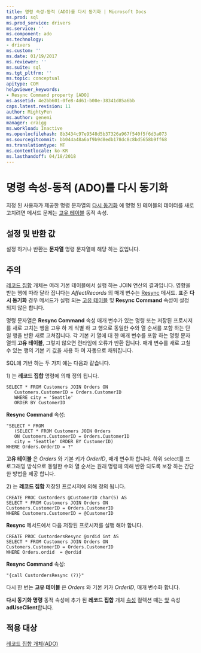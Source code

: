 ```yaml
---
title: 명령 속성-동적 (ADO)를 다시 동기화 | Microsoft Docs
ms.prod: sql
ms.prod_service: drivers
ms.service: ''
ms.component: ado
ms.technology:
- drivers
ms.custom: ''
ms.date: 01/19/2017
ms.reviewer: ''
ms.suite: sql
ms.tgt_pltfrm: ''
ms.topic: conceptual
apitype: COM
helpviewer_keywords:
- Resync Command property [ADO]
ms.assetid: 4e2bb601-0fe8-4d61-b00e-38341d85a6bb
caps.latest.revision: 11
author: MightyPen
ms.author: genemi
manager: craigg
ms.workload: Inactive
ms.openlocfilehash: 8b3434c97e9548d5b37326a967f540f5f6d3a073
ms.sourcegitcommit: bb044a48a6af9b9d8edb178dc8c8bd5658b9ff68
ms.translationtype: MT
ms.contentlocale: ko-KR
ms.lasthandoff: 04/18/2018
---
```

# <a name="resync-command-property-dynamic-ado"></a>명령 속성-동적 (ADO)를 다시 동기화
지정 된 사용자가 제공한 명령 문자열의 [다시 동기화](../../../ado/reference/ado-api/resync-method.md) 에 명명 된 테이블의 데이터를 새로 고치려면 메서드 문제는 [고유 테이블](../../../ado/reference/ado-api/unique-table-unique-schema-unique-catalog-properties-dynamic-ado.md) 동적 속성.  
  
## <a name="settings-and-return-values"></a>설정 및 반환 값  
 설정 하거나 반환는 **문자열** 명령 문자열에 해당 하는 값입니다.  
  
## <a name="remarks"></a>주의  
 [레코드 집합](../../../ado/reference/ado-api/recordset-object-ado.md) 개체는 여러 기본 테이블에서 실행 하는 JOIN 연산의 결과입니다. 영향을 받는 행에 따라 달라 집니다는 *AffectRecords* 의 매개 변수는 [Resync](../../../ado/reference/ado-api/resync-method.md) 메서드. 표준 **다시 동기화** 경우 메서드가 실행 되는 [고유 테이블](../../../ado/reference/ado-api/unique-table-unique-schema-unique-catalog-properties-dynamic-ado.md) 및 **Resync Command** 속성이 설정 되지 않은 합니다.  
  
 명령 문자열은 **Resync Command** 속성 매개 변수가 있는 명령 또는 저장된 프로시저를 새로 고치는 행을 고유 하 게 식별 하 고 행으로 동일한 수와 열 순서를 포함 하는 단일 행을 반환 새로 고쳐집니다. 각 기본 키 열에 대 한 매개 변수를 포함 하는 명령 문자열의 **고유 테이블**, 그렇지 않으면 런타임에 오류가 반환 됩니다. 매개 변수를 새로 고칠 수 있는 행의 기본 키 값을 사용 하 여 자동으로 채워집니다.  
  
 SQL에 기반 하는 두 가지 예는 다음과 같습니다.  
  
 1\) 는 **레코드 집합** 명령에 의해 정의 됩니다.  
  
```  
SELECT * FROM Customers JOIN Orders ON   
   Customers.CustomerID = Orders.CustomerID  
   WHERE city = 'Seattle'  
   ORDER BY CustomerID  
```  
  
 **Resync Command** 속성:  
  
```  
"SELECT * FROM   
   (SELECT * FROM Customers JOIN Orders   
   ON Customers.CustomerID = Orders.CustomerID  
   city = 'Seattle' ORDER BY CustomerID)  
WHERE Orders.OrderID = ?"  
```  
  
 **고유 테이블** 은 *Orders* 와 기본 키가 *OrderID*, 매개 변수화 합니다. 하위 select를 프로그래밍 방식으로 동일한 수와 열 순서는 원래 명령에 의해 반환 되도록 보장 하는 간단한 방법을 제공 합니다.  
  
 2\) 는 **레코드 집합** 저장된 프로시저에 의해 정의 됩니다.  
  
```  
CREATE PROC Custorders @CustomerID char(5) AS   
SELECT * FROM Customers JOIN Orders ON   
Customers.CustomerID = Orders.CustomerID   
WHERE Customers.CustomerID = @CustomerID  
```  
  
 **Resync** 메서드에서 다음 저장된 프로시저를 실행 해야 합니다.  
  
```  
CREATE PROC CustordersResync @ordid int AS   
SELECT * FROM Customers JOIN Orders ON   
Customers.CustomerID = Orders.CustomerID  
WHERE Orders.ordid  = @ordid  
```  
  
 **Resync Command** 속성:  
  
```  
"{call CustordersResync (?)}"  
```  
  
 다시 한 번는 **고유 테이블** 은 *Orders* 와 기본 키가 *OrderID*, 매개 변수화 합니다.  
  
 **다시 동기화 명령** 동적 속성에 추가 된 **레코드 집합** 개체 [속성](../../../ado/reference/ado-api/properties-collection-ado.md) 컬렉션 때는 [앞](../../../ado/reference/ado-api/cursorlocation-property-ado.md) 속성**adUseClient**합니다.  
  
## <a name="applies-to"></a>적용 대상  
 [레코드 집합 개체(ADO)](../../../ado/reference/ado-api/recordset-object-ado.md)
